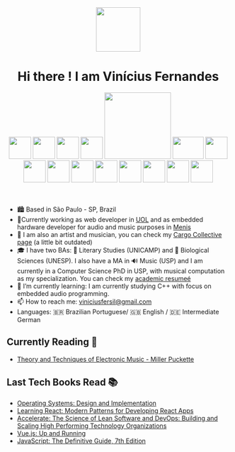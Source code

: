 <div align="center">
<img src="https://user-images.githubusercontent.com/54585175/148273120-1b56a1a1-89cd-4e13-8501-2c6f2ac0cf93.gif" width="100" /> 
<h1> Hi there ! I am Vinícius Fernandes </h1>
 </div>
  <div  align="center">
 <span>
  <img src="https://github.com/viniciusfersil123/viniciusfersil123/assets/54585175/b3ce0265-ef0b-49b8-ad75-0dc89dd14864" height= "50" > 
  <img src="https://user-images.githubusercontent.com/54585175/183428282-667a6ee5-622e-406c-a745-c25440d47384.png" height= "50" > 
  <img src="https://user-images.githubusercontent.com/54585175/149568617-9d7ce3ca-6edd-42f1-870d-0ce18d6227d2.png" width="50"  > 
  <img src="https://user-images.githubusercontent.com/54585175/148270383-e1d7eb6a-2b17-4a06-b762-ae922396b998.png" width="50"  >
  <img src="https://user-images.githubusercontent.com/54585175/149574569-a391ecf3-0ad6-4465-80cf-04104e4ab9c4.png" width="150"  >
  <img src="https://user-images.githubusercontent.com/54585175/149573453-f01f2526-cebf-4c67-b231-bf8574a84c93.png" height= "50" width="70"  >
  <img src="https://user-images.githubusercontent.com/54585175/148278420-9b1f58ce-6d5c-4ae9-b9bb-2326918fc470.png" width="50"> 
  <img src="https://github.com/viniciusfersil123/viniciusfersil123/assets/54585175/a3601303-3508-40ae-8da5-2504a299724a" width="50"  >
  <img src="https://user-images.githubusercontent.com/54585175/149573249-6d4f3869-d626-44d3-b4d7-61fa590cac47.png" width="50"  >
  <img src="https://user-images.githubusercontent.com/54585175/148272407-1a35d2c3-a8de-4887-b1af-c534cf77e47f.png" width="50"  >
  <img src="https://user-images.githubusercontent.com/54585175/148278084-278d3511-90c8-42b7-89e9-08f3c12d3bd1.png" width="50"  >
  <img src="https://user-images.githubusercontent.com/54585175/149572479-b4b922a7-11d3-47d6-bde4-ea60e3d2d73b.png" width="50"  > 
  <img src="https://user-images.githubusercontent.com/54585175/148278223-386fc127-2ac0-4240-b93b-837bcdd9635e.jpg" width="50"  >
  <img src="https://user-images.githubusercontent.com/54585175/148278333-f122915b-f5a1-4840-9622-14010027228f.png" width="50"  >
  <img src="https://user-images.githubusercontent.com/54585175/148278420-9b1f58ce-6d5c-4ae9-b9bb-2326918fc470.png" width="50"  >
 </span>
</div>
<br>
<br>

- 🏙️  Based in São Paulo - SP, Brazil
- 🔭Currently working as web developer in [UOL](https://www.uol.com.br/) and as embedded hardware developer for audio and music purposes in [Menis](https://www.instagram.com/menislofi/)<br />
- 🎨 I am also an artist and musician, you can check my [Cargo Collective page](http://cargocollective.com/viniciusfernandess/) (a little bit outdated)
- 🎓 I have two BAs: 📖 Literary Studies (UNICAMP) and 🧬 Biological Sciences (UNESP). I also have a MA in 🔊 Music (USP) and I am currently in a Computer Science PhD in USP, with musical computation as my specialization. You can check my [academic resumeé]( http://lattes.cnpq.br/2493782358372786)
- 🌱 I’m currently learning: I am currently studying C++ with focus on embedded audio programming.
- 📫 How to reach me: viniciusfersil@gmail.com
- Languages: 🇧🇷 Brazilian Portuguese/ 🇬🇧 English / 🇩🇪 Intermediate German
## Currently Reading 📖
- [Theory and Techniques of Electronic Music - Miller Puckette](http://msp.ucsd.edu/techniques/v0.03/book.pdf)
## Last Tech Books Read 📚
- [Operating Systems: Design and Implementation](https://www.amazon.com/Operating-Systems-Design-Implementation-3rd/dp/0131429388)
- [Learning React: Modern Patterns for Developing React Apps](https://www.amazon.com.br/Learning-React-2e-Eve-Porcello/dp/1492051721)
- [Accelerate: The Science of Lean Software and DevOps: Building and Scaling High Performing Technology Organizations](https://www.amazon.com.br/Accelerate-Software-Performing-Technology-Organizations/dp/1942788339/ref=sr_1_1?__mk_pt_BR=%C3%85M%C3%85%C5%BD%C3%95%C3%91&crid=3LQJ3YWH29CG0&keywords=accelerate&qid=1642423590&s=books&sprefix=accelerate%2Cstripbooks%2C191&sr=1-1&ufe=app_do%3Aamzn1.fos.6a09f7ec-d911-4889-ad70-de8dd83c8a74)
- [Vue.js: Up and Running](https://www.oreilly.com/library/view/vuejs-up-and/9781491997239/)
- [JavaScript: The Definitive Guide, 7th Edition](https://www.oreilly.com/library/view/javascript-the-definitive/9781491952016/)
<!--
recomendações de leitura
apresentação de projetos e repositórios
-->
<!--
**viniciusfersil123/viniciusfersil123** is a ✨ _special_ ✨ repository because its `README.md` (this file) appears on your GitHub profile.
Here are some ideas to get you started:
- 🔭 I’m currently working on ...
- 🌱 I’m currently learning ...
- 👯 I’m looking to collaborate on ...
- 🤔 I’m looking for help with ...
- 💬 Ask me about ...
- 📫 How to reach me: ...
- 😄 Pronouns: ...
- ⚡ Fun fact: ...
-->
